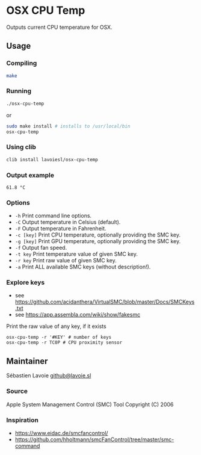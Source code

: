 # OSX CPU Temp

Outputs current CPU temperature for OSX.

## Usage 

### Compiling

```bash
make
```

### Running

```bash
./osx-cpu-temp
```

or

```bash
sudo make install # installs to /usr/local/bin
osx-cpu-temp
```

### Using clib

```bash
clib install lavoiesl/osx-cpu-temp
```

### Output example

```
61.8 °C
```

### Options

 * `-h` Print command line options.
 * `-C` Output temperature in Celsius (default).
 * `-F` Output temperature in Fahrenheit.
 * `-c [key]` Print CPU temperature, optionally providing the SMC key.
 * `-g [key]` Print GPU temperature, optionally providing the SMC key.
 * `-f` Output fan speed.
 * `-t key` Print temperature value of given SMC key.
 * `-r key` Print raw value of given SMC key.
 * `-a` Print ALL available SMC keys (without description!).

### Explore keys
* see https://github.com/acidanthera/VirtualSMC/blob/master/Docs/SMCKeys.txt
* see https://app.assembla.com/wiki/show/fakesmc

Print the raw value of any key, if it exists
```shell script
osx-cpu-temp -r '#KEY' # number of keys
osx-cpu-temp -r TC0P # CPU proximity sensor
```

## Maintainer 

Sébastien Lavoie <github@lavoie.sl>

### Source 

Apple System Management Control (SMC) Tool 
Copyright (C) 2006

### Inspiration 

 * https://www.eidac.de/smcfancontrol/
 * https://github.com/hholtmann/smcFanControl/tree/master/smc-command
